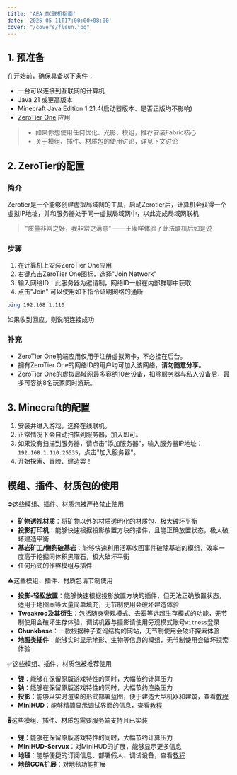 ```yaml
---
title: 'AEA MC联机指南'
date: '2025-05-11T17:00:00+08:00'
cover: "/covers/flsun.jpg"
---
```


## 1. 预准备
在开始前，确保具备以下条件：
- 一台可以连接到互联网的计算机
- Java 21 或更高版本
- Minecraft Java Edition 1.21.4(启动器版本、是否正版均不影响)
- [ZeroTier One](https://www.zerotier.com/download/) 应用

> - 如果你想使用任何优化、光影、模组，推荐安装Fabric核心
> - 关于模组、插件、材质包的使用讨论，详见下文讨论

## 2. ZeroTier的配置
### 简介
Zerotier是一个能够创建虚拟局域网的工具，启动Zerotier后，计算机会获得一个虚拟IP地址，并和服务器处于同一虚拟局域网中，以此完成局域网联机
> "质量非常之好，我非常之满意" ——王康咩体验了此法联机后如是说
### 步骤
1. 在计算机上安装ZeroTier One应用
2. 右键点击ZeroTier One图标，选择"Join Network"
3. 输入网络ID：此服务器为邀请制，网络ID一般在内部群聊中获取
4. 点击"Join"
可以使用如下指令证明网络的通断

```bash
ping 192.168.1.110
```

如果收到回应，则说明连接成功

### 补充
- ZeroTier One前端应用仅用于注册虚拟网卡，不必挂在后台。
- 拥有ZeroTier One的网络ID的用户均可加入该网络，**请勿随意分享。**
- ZeroTier One的虚拟局域网最多容纳10台设备，扣除服务器与私人设备后，最多可容纳8名玩家同时游玩。

## 3. Minecraft的配置
1. 安装并进入游戏，选择在线联机。
2. 正常情况下会自动扫描到服务器，加入即可。
3. 如果没有扫描到服务器，请点击"添加服务器"，输入服务器IP地址：`192.168.1.110:25535`，点击"加入服务器"。
4. 开始探索、冒险、建造罢！

## 模组、插件、材质包的使用
⛔这些模组、插件、材质包被严格禁止使用
- **矿物透视材质**：将矿物以外的材质透明化的材质包，极大破坏平衡
- **投影打印机**：能够快速根据投影放置方块的插件，且能正确放置状态，极大破坏建造平衡
- **基岩矿工/懒狗破基岩**：能够快速利用活塞收回事件破除基岩的模组，效率一度高于挖掘同体积黑曜石，极大破坏平衡
- 任何形式的作弊模组与插件

⚠️这些模组、插件、材质包请节制使用
- **投影-轻松放置**：能够快速根据投影放置方块的插件，但无法正确放置状态，适用于地图画等大量简单填充，无节制使用会破坏建造体验
- **Tweakroo及其衍生**：包括随身旁观模式、去雾等远超生存模式的功能，无节制使用会破坏生存体验，调试机器与摄影请使用旁观模式账号`witness`登录
- **Chunkbase**：一款根据种子查询结构的网站，无节制使用会破坏探索体验
- **地图类插件**：能够实时显示地形、生物等信息的模组，无节制使用会破坏探索体验

✅这些模组、插件、材质包被推荐使用
- **锂**：能够在保留原版游戏特性的同时，大幅节约计算压力
- **钠**：能够在保留原版游戏特性的同时，大幅节约渲染压力
- **投影**：能够以实时渲染的形式部署蓝图，便于建造大型机器和建筑，查看[教程](https://www.mcmod.cn/post/1308.html)
- **MiniHUD**：能够精简显示调试界面的信息，查看[教程](https://www.mcmod.cn/class/2311.html)

🖥️这些模组、插件、材质包需要服务端支持且已实装
- **锂**：能够在保留原版游戏特性的同时，大幅节约计算压力
- **MiniHUD-Servux**：对MiniHUD的扩展，能够显示更多信息
- **地毯**：能够便捷的订阅信息、部署假人、调试设备，查看[教程](https://www.mcmod.cn/item/670880.html)
- **地毯GCA扩展**：对地毯功能扩展


